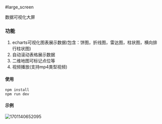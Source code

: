 #large_screen

数据可视化大屏

### 功能

1. echarts可视化图表展示数据(包含：饼图，折线图，雷达图，柱状图，横向排行柱状图)
2. 自动滚动表格展示数据
3. 二维地图可标记点位等
4. 视频播放(支持mp4类型视频)

#### 使用

```
npm install
npm run dev
```

#### 示例
![1701140652095](https://github.com/2217694578/large_screen/assets/74054299/e909e394-6aa5-45e8-8e4b-69868fd5ffd0)

